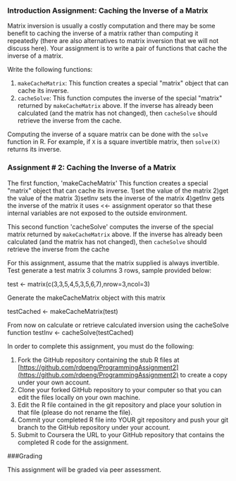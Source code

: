 ### Introduction Assignment: Caching the Inverse of a Matrix

Matrix inversion is usually a costly computation and there may be some
benefit to caching the inverse of a matrix rather than computing it
repeatedly (there are also alternatives to matrix inversion that we will
not discuss here). Your assignment is to write a pair of functions that
cache the inverse of a matrix.

Write the following functions:

1.  `makeCacheMatrix`: This function creates a special "matrix" object
    that can cache its inverse.
2.  `cacheSolve`: This function computes the inverse of the special
    "matrix" returned by `makeCacheMatrix` above. If the inverse has
    already been calculated (and the matrix has not changed), then
    `cacheSolve` should retrieve the inverse from the cache.

Computing the inverse of a square matrix can be done with the `solve`
function in R. For example, if `X` is a square invertible matrix, then `solve(X)` returns its inverse.


### Assignment # 2: Caching the Inverse of a Matrix

The first function, 'makeCacheMatrix' This function creates a special "matrix" object that can cache its inverse.
1)set the value of the matrix
2)get the value of the matrix
3)setInv sets the inverse of the matrix
4)getInv gets the inverse of the matrix it uses <<- assignment operator so that these internal variables are not exposed to the outside environment.


This second function 'cacheSolve' computes the inverse of the special matrix returned by `makeCacheMatrix` above. If the inverse has already been calculated (and the matrix has not changed),
then `cacheSolve` should retrieve the inverse from the cache


For this assignment, assume that the matrix supplied is always invertible. 
Test generate a test matrix 3 columns 3 rows, sample provided below:

test <- matrix(c(3,3,5,4,5,3,5,6,7),nrow=3,ncol=3)

Generate the makeCacheMatrix object with this matrix

testCached <- makeCacheMatrix(test)

From now on calculate or retrieve calculated inversion using the cacheSolve function
testInv <- cacheSolve(testCached)


In order to complete this assignment, you must do the following:

1.  Fork the GitHub repository containing the stub R files at
    [https://github.com/rdpeng/ProgrammingAssignment2](https://github.com/rdpeng/ProgrammingAssignment2)
    to create a copy under your own account.
2.  Clone your forked GitHub repository to your computer so that you can
    edit the files locally on your own machine.
3.  Edit the R file contained in the git repository and place your
    solution in that file (please do not rename the file).
4.  Commit your completed R file into YOUR git repository and push your
    git branch to the GitHub repository under your account.
5.  Submit to Coursera the URL to your GitHub repository that contains
    the completed R code for the assignment.

###Grading

This assignment will be graded via peer assessment.

